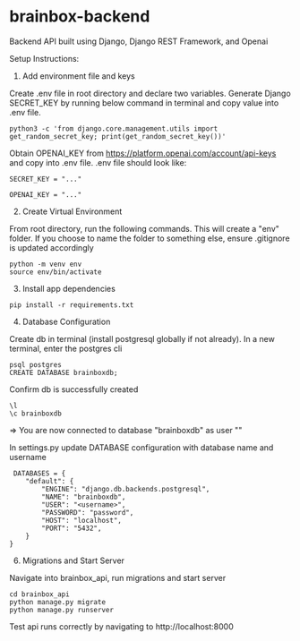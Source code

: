 # brainbox-backend 

Backend API built using Django, Django REST Framework, and Openai

Setup Instructions:

1. Add environment file and keys

Create .env file in root directory and declare two variables. Generate Django SECRET_KEY by running below command in terminal and copy value into .env file.

```
python3 -c 'from django.core.management.utils import get_random_secret_key; print(get_random_secret_key())'
```
Obtain OPENAI_KEY from https://platform.openai.com/account/api-keys and copy into .env file. .env file should look like:

```
SECRET_KEY = "..."

OPENAI_KEY = "..."
```

2. Create Virtual Environment

From root directory, run the following commands. This will create a "env" folder. If you choose to name the folder to something else, ensure .gitignore is updated accordingly

```
python -m venv env
source env/bin/activate
```

3. Install app dependencies

```
pip install -r requirements.txt
```

4. Database Configuration

Create db in terminal (install postgresql globally if not already). In a new terminal, enter the postgres cli
```
psql postgres
CREATE DATABASE brainboxdb; 
```
Confirm db is successfully created
```
\l
\c brainboxdb
```
=> You are now connected to database "brainboxdb" as user "<username>"

In settings.py update DATABASE configuration with database name and username
```
 DATABASES = {
    "default": {
        "ENGINE": "django.db.backends.postgresql",
        "NAME": "brainboxdb", 
        "USER": "<username>",
        "PASSWORD": "password",
        "HOST": "localhost",
        "PORT": "5432",
    }
}
```

6. Migrations and Start Server
 
Navigate into brainbox_api, run migrations and start server

```
cd brainbox_api
python manage.py migrate
python manage.py runserver
```

Test api runs correctly by navigating to http://localhost:8000
